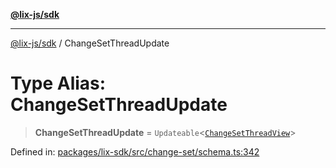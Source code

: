 [**@lix-js/sdk**](../README.md)

***

[@lix-js/sdk](../README.md) / ChangeSetThreadUpdate

# Type Alias: ChangeSetThreadUpdate

> **ChangeSetThreadUpdate** = `Updateable`\<[`ChangeSetThreadView`](ChangeSetThreadView.md)\>

Defined in: [packages/lix-sdk/src/change-set/schema.ts:342](https://github.com/opral/monorepo/blob/fb8153a2c5d4710eaaabf056fe653be88060a185/packages/lix-sdk/src/change-set/schema.ts#L342)
